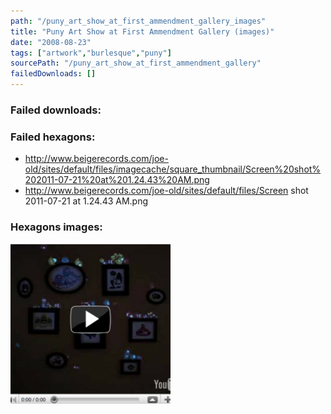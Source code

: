 ```yaml
---
path: "/puny_art_show_at_first_ammendment_gallery_images"
title: "Puny Art Show at First Ammendment Gallery (images)"
date: "2008-08-23"
tags: ["artwork","burlesque","puny"]
sourcePath: "/puny_art_show_at_first_ammendment_gallery"
failedDownloads: []
---
```



### Failed downloads:

### Failed hexagons:
* http://www.beigerecords.com/joe-old/sites/default/files/imagecache/square_thumbnail/Screen%20shot%202011-07-21%20at%201.24.43%20AM.png
 * http://www.beigerecords.com/joe-old/sites/default/files/Screen shot 2011-07-21 at 1.24.43 AM.png

### Hexagons images:
![fallers.png_hexagon.png](fallers.png_hexagon.png)

